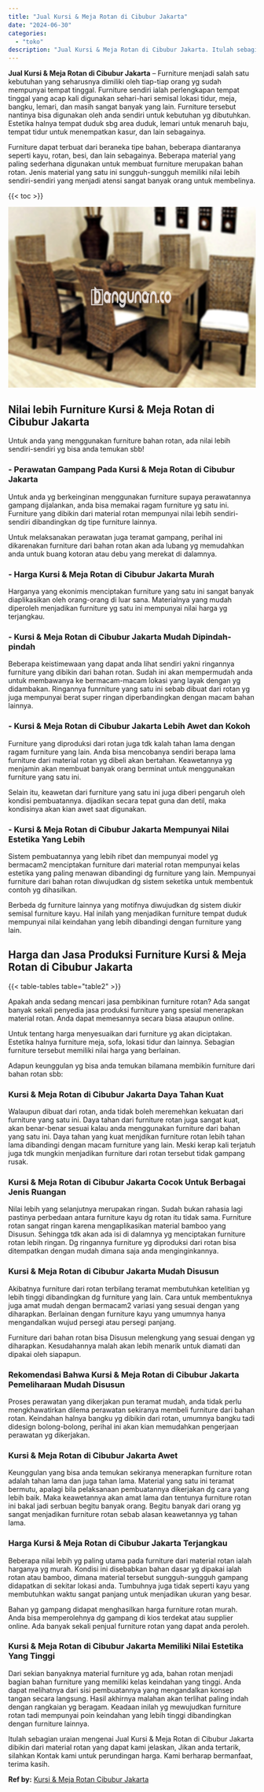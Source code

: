 ```yaml
---
title: "Jual Kursi & Meja Rotan di Cibubur Jakarta"
date: "2024-06-30"
categories: 
  - "toko"
description: "Jual Kursi & Meja Rotan di Cibubur Jakarta. Itulah sebagian uraian mengenai Jual Kursi & Meja Rotan di Cibubur Jakarta dibikin dari material rotan yang dapat..."
---
```


**Jual Kursi & Meja Rotan di Cibubur Jakarta** – Furniture menjadi salah satu kebutuhan yang seharusnya dimiliki oleh tiap-tiap orang yg sudah mempunyai tempat tinggal. Furniture sendiri ialah perlengkapan tempat tinggal yang acap kali digunakan sehari-hari semisal lokasi tidur, meja, bangku, lemari, dan masih sangat banyak yang lain. Furniture tersebut nantinya bisa digunakan oleh anda sendiri untuk kebutuhan yg dibutuhkan. Estetika halnya tempat duduk sbg area duduk, lemari untuk menaruh baju, tempat tidur untuk menempatkan kasur, dan lain sebagainya.

Furniture dapat terbuat dari beraneka tipe bahan, beberapa diantaranya seperti kayu, rotan, besi, dan lain sebagainya. Beberapa material yang paling sederhana digunakan untuk membuat furniture merupakan bahan rotan. Jenis material yang satu ini sungguh-sungguh memiliki nilai lebih sendiri-sendiri yang menjadi atensi sangat banyak orang untuk membelinya.

{{< toc >}}

![Jual Kursi & Meja Rotan di Cibubur Jakarta](/images/kursi-meja-rotan-murah16.png)

## Nilai lebih Furniture Kursi & Meja Rotan di Cibubur Jakarta

Untuk anda yang menggunakan furniture bahan rotan, ada nilai lebih sendiri-sendiri yg bisa anda temukan sbb!

### \- Perawatan Gampang Pada Kursi & Meja Rotan di Cibubur Jakarta

Untuk anda yg berkeinginan menggunakan furniture supaya perawatannya gampang dijalankan, anda bisa memakai ragam furniture yg satu ini. Furniture yang dibikin dari material rotan mempunyai nilai lebih sendiri-sendiri dibandingkan dg tipe furniture lainnya.

Untuk melaksanakan perawatan juga teramat gampang, perihal ini dikarenakan furniture dari bahan rotan akan ada lubang yg memudahkan anda untuk buang kotoran atau debu yang merekat di dalamnya.

### \- Harga Kursi & Meja Rotan di Cibubur Jakarta Murah

Harganya yang ekonimis menciptakan furniture yang satu ini sangat banyak diaplikasikan oleh orang-orang di luar sana. Materialnya yang mudah diperoleh menjadikan furniture yg satu ini mempunyai nilai harga yg terjangkau.

### \- Kursi & Meja Rotan di Cibubur Jakarta Mudah Dipindah-pindah

Beberapa keistimewaan yang dapat anda lihat sendiri yakni ringannya furniture yang dibikin dari bahan rotan. Sudah ini akan mempermudah anda untuk membawanya ke bermacam-macam lokasi yang layak dengan yg didambakan. Ringannya funrniture yang satu ini sebab dibuat dari rotan yg juga mempunyai berat super ringan diperbandingkan dengan macam bahan lainnya.

### \- Kursi & Meja Rotan di Cibubur Jakarta Lebih Awet dan Kokoh

Furniture yang diproduksi dari rotan juga tdk kalah tahan lama dengan ragam furniture yang lain. Anda bisa mencobanya sendiri berapa lama furniture dari material rotan yg dibeli akan bertahan. Keawetannya yg menjamin akan membuat banyak orang berminat untuk menggunakan furniture yang satu ini.

Selain itu, keawetan dari furniture yang satu ini juga diberi pengaruh oleh kondisi pembuatannya. dijadikan secara tepat guna dan detil, maka kondisinya akan kian awet saat digunakan.

### \- Kursi & Meja Rotan di Cibubur Jakarta Mempunyai Nilai Estetika Yang Lebih

Sistem pembuatannya yang lebih ribet dan mempunyai model yg bermacam2 menciptakan furniture dari material rotan mempunyai kelas estetika yang paling menawan dibandingi dg furniture yang lain. Mempunyai furniture dari bahan rotan diwujudkan dg sistem seketika untuk membentuk contoh yg dihasilkan.

Berbeda dg furniture lainnya yang motifnya diwujudkan dg sistem diukir semisal furniture kayu. Hal inilah yang menjadikan furniture tempat duduk mempunyai nilai keindahan yang lebih dibandingi dengan furniture yang lain.

## Harga dan Jasa Produksi Furniture Kursi & Meja Rotan di Cibubur Jakarta

{{< table-tables table="table2" >}}

Apakah anda sedang mencari jasa pembikinan furniture rotan? Ada sangat banyak sekali penyedia jasa produksi furniture yang spesial menerapkan material rotan. Anda dapat memesannya secara biasa ataupun online.

Untuk tentang harga menyesuaikan dari furniture yg akan diciptakan. Estetika halnya furniture meja, sofa, lokasi tidur dan lainnya. Sebagian furniture tersebut memiliki nilai harga yang berlainan.

Adapun keunggulan yg bisa anda temukan bilamana membikin furniture dari bahan rotan sbb:

### Kursi & Meja Rotan di Cibubur Jakarta Daya Tahan Kuat

Walaupun dibuat dari rotan, anda tidak boleh meremehkan kekuatan dari furniture yang satu ini. Daya tahan dari furniture rotan juga sangat kuat, akan benar-benar sesuai kalau anda menggunakan furniture dari bahan yang satu ini. Daya tahan yang kuat menjdikan furniture rotan lebih tahan lama dibandingi dengan macam furniture yang lain. Meski kerap kali terjatuh juga tdk mungkin menjadikan furniture dari rotan tersebut tidak gampang rusak.

### Kursi & Meja Rotan di Cibubur Jakarta Cocok Untuk Berbagai Jenis Ruangan

Nilai lebih yang selanjutnya merupakan ringan. Sudah bukan rahasia lagi pastinya perbedaan antara furniture kayu dg rotan itu tidak sama. Furniture rotan sangat ringan karena mengaplikasikan material bamboo yang Disusun. Sehingga tdk akan ada isi di dalamnya yg menciptakan furniture rotan lebih ringan. Dg ringannya furniture yg diproduksi dari rotan bisa ditempatkan dengan mudah dimana saja anda menginginkannya.

### Kursi & Meja Rotan di Cibubur Jakarta Mudah Disusun

Akibatnya furniture dari rotan terbilang teramat membutuhkan ketelitian yg lebih tinggi dibandingkan dg furniture yang lain. Cara untuk membentuknya juga amat mudah dengan bermacam2 variasi yang sesuai dengan yang diharapkan. Berlainan dengan furniture kayu yang umumnya hanya mengandalkan wujud persegi atau persegi panjang.

Furniture dari bahan rotan bisa Disusun melengkung yang sesuai dengan yg diharapkan. Kesudahannya malah akan lebih menarik untuk diamati dan dipakai oleh siapapun.

### Rekomendasi Bahwa Kursi & Meja Rotan di Cibubur Jakarta Pemeliharaan Mudah Disusun

Proses perawatan yang dikerjakan pun teramat mudah, anda tidak perlu mengkhawatirkan dilema perawatan sekiranya membeli furniture dari bahan rotan. Keindahan halnya bangku yg dibikin dari rotan, umumnya bangku tadi didesign bolong-bolong, perihal ini akan kian memudahkan pengerjaan perawatan yg dikerjakan.

### Kursi & Meja Rotan di Cibubur Jakarta Awet

Keunggulan yang bisa anda temukan sekiranya menerapkan furniture rotan adalah tahan lama dan juga tahan lama. Material yang satu ini teramat bermutu, apalagi bila pelaksanaan pembuatannya dikerjakan dg cara yang lebih baik. Maka keawetannya akan amat lama dan tentunya furniture rotan ini bakal jadi serbuan begitu banyak orang. Begitu banyak dari orang yg sangat menjadikan furniture rotan sebab alasan keawetannya yg tahan lama.

### Harga Kursi & Meja Rotan di Cibubur Jakarta Terjangkau

Beberapa nilai lebih yg paling utama pada furniture dari material rotan ialah harganya yg murah. Kondisi ini disebabkan bahan dasar yg dipakai ialah rotan atau bamboo, dimana material tersebut sungguh-sungguh gampang didapatkan di sekitar lokasi anda. Tumbuhnya juga tidak seperti kayu yang membutuhkan waktu sangat panjang untuk menjadikan ukuran yang besar.

Bahan yg gampang didapat menghasilkan harga furniture rotan murah. Anda bisa memperolehnya dg gampang di kios terdekat atau supplier online. Ada banyak sekali penjual furniture rotan yang dapat anda peroleh.

### Kursi & Meja Rotan di Cibubur Jakarta Memiliki Nilai Estetika Yang Tinggi

Dari sekian banyaknya material furniture yg ada, bahan rotan menjadi bagian bahan furniture yang memiliki kelas keindahan yang tinggi. Anda dapat melihatnya dari sisi pembuatannya yang mengandalkan konsep tangan secara langsung. Hasil akhirnya malahan akan terlihat paling indah dengan rangkaian yg beragam. Keadaan inilah yg mewujudkan furniture rotan tadi mempunyai poin keindahan yang lebih tinggi dibandingkan dengan furniture lainnya.

Itulah sebagian uraian mengenai Jual Kursi & Meja Rotan di Cibubur Jakarta dibikin dari material rotan yang dapat kami jelaskan, Jikan anda tertarik, silahkan Kontak kami untuk perundingan harga. Kami berharap bermanfaat, terima kasih.

**Ref by:** [Kursi & Meja Rotan Cibubur Jakarta](https://id.wikipedia.org/wiki/Kursi)
